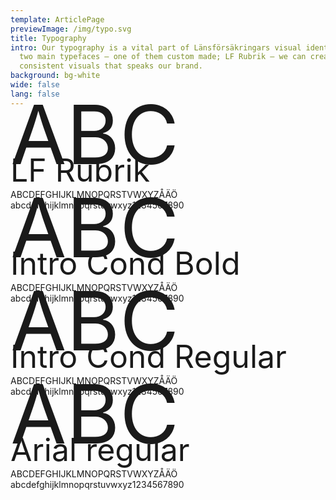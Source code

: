 ```yaml
---
template: ArticlePage
previewImage: /img/typo.svg
title: Typography
intro: Our typography is a vital part of Länsförsäkringars visual identity. With
  two main typefaces – one of them custom made; LF Rubrik – we can create
  consistent visuals that speaks our brand.
background: bg-white
wide: false
lang: false
---
```

<LfuiWrapper><div class="container  bb-2">	
  <div class="row">	
    <div class="col-md-5">	
     <div class="font-serif text-primary" style="font-size:130px;line-height: 56px;">ABC</div>	
    </div>	
    <div class="col-md-7">	
      <div class="font-serif text-primary" style="font-size:50px;line-height: 59px;">LF Rubrik</div>	
      <span class="font-serif text-primary">ABCDEFGHIJKLMNOPQRSTVWXYZÅÄÖ<br/>abcdefghijklmnopqrstuvwxyz1234567890</span>	
    </div>	
  </div>	
</div>	
<div class="container bb-2">	
  <div class="row">	
    <div class="col-md-5">	
     <div class="font-sans-serif text-primary font-weight-bold"  style="font-size:130px;line-height: 56px;">ABC</div>	
    </div>	
    <div class="col-md-7">	
      <div class="font-sans-serif text-primary font-weight-bold" style="font-size:50px;line-height: 59px;">Intro Cond Bold</div>	
      <span class="font-sans-serif text-primary font-weight-bold">ABCDEFGHIJKLMNOPQRSTVWXYZÅÄÖ<br/>abcdefghijklmnopqrstuvwxyz1234567890</span>	
    </div>	
  </div>	
</div>	
<div class="container bb-2">	
  <div class="row">	
    <div class="col-md-5">	
     <div class="font-sans-serif text-primary"  style="font-size:130px;line-height: 56px;">ABC</div>	
    </div>	
    <div class="col-md-7">	
      <div class="font-sans-serif text-primary" style="font-size:50px;line-height: 59px;">Intro Cond Regular</div>	
      <span class="font-sans-serif text-primary ">ABCDEFGHIJKLMNOPQRSTVWXYZÅÄÖ<br/>abcdefghijklmnopqrstuvwxyz1234567890</span>	
    </div>	
  </div>	
</div>	
<div class="container bb-2">	
  <div class="row">	
    <div class="col-md-5">	
     <div class="font-base text-primary"  style="font-size:130px;line-height: 56px;">ABC</div>	
    </div>	
    <div class="col-md-7">	
      <div class="font-base text-primary" style="font-size:50px;line-height: 59px;">Arial regular</div>	
      <span class="font-base text-primary ">ABCDEFGHIJKLMNOPQRSTVWXYZÅÄÖ<br/>abcdefghijklmnopqrstuvwxyz1234567890</span>	
    </div>	
  </div>	
</div></LfuiWrapper>